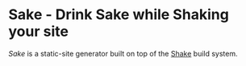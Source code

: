 # Sake - Drink Sake while Shaking your site
*Sake* is a static-site generator built on top of the [Shake](http://shakebuild.com) build system.
